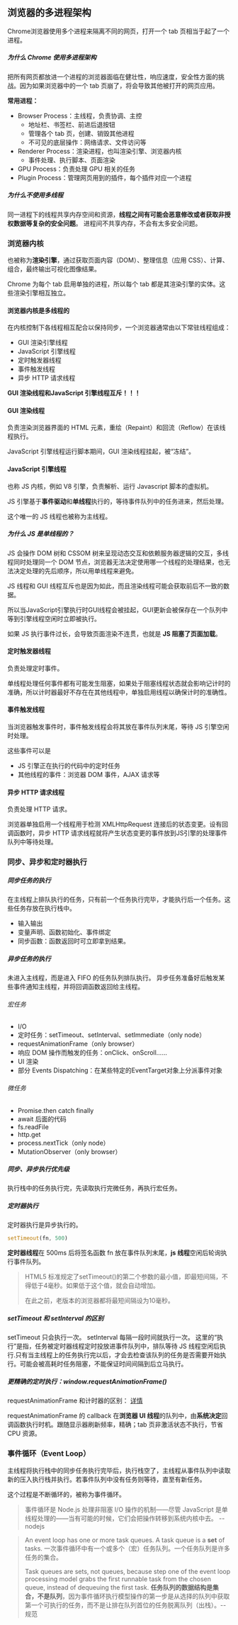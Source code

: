 ## 浏览器的多进程架构

Chrome浏览器使用多个进程来隔离不同的网页，打开一个 tab 页相当于起了一个进程。

##### 为什么 Chrome 使用多进程架构

把所有网页都放进一个进程的浏览器面临在健壮性，响应速度，安全性方面的挑战。因为如果浏览器中的一个 tab 页崩了，将会导致其他被打开的网页应用。

**常用进程：**

- Browser Process：主线程，负责协调、主控
    - 地址栏、书签栏、前进后退按钮
    - 管理各个 tab 页，创建、销毁其他进程
    - 不可见的底层操作：网络请求、文件访问等
- Renderer Process：渲染进程，也叫渲染引擎、浏览器内核
    - 事件处理、执行脚本、页面渲染
- GPU Process：负责处理 GPU 相关的任务
- Plugin Process：管理网页用到的插件，每个插件对应一个进程

##### 为什么不使用多线程

同一进程下的线程共享内存空间和资源，**线程之间有可能会恶意修改或者获取非授权数据等复杂的安全问题**。
进程间不共享内存，不会有太多安全问题。

### 浏览器内核

也被称为**渲染引擎**，通过获取页面内容（DOM）、整理信息（应用 CSS）、计算、组合，最终输出可视化图像结果。

Chrome 为每个 tab 启用单独的进程，所以每个 tab 都是其渲染引擎的实体。这些渲染引擎相互独立。

#### 浏览器内核是多线程的

在内核控制下各线程相互配合以保持同步，一个浏览器通常由以下常驻线程组成：

- GUI 渲染引擎线程
- JavaScript 引擎线程
- 定时触发器线程
- 事件触发线程
- 异步 HTTP 请求线程

**GUI 渲染线程和JavaScript 引擎线程互斥！！！**

#### GUI 渲染线程

负责渲染浏览器界面的 HTML 元素，重绘（Repaint）和回流（Reflow）在该线程执行。

JavaScript 引擎线程运行脚本期间，GUI 渲染线程挂起，被“冻结”。

#### JavaScript 引擎线程

也称 JS 内核，例如 V8 引擎，负责解析、运行 Javascript 脚本的虚拟机。

JS 引擎基于**事件驱动**和**单线程**执行的，等待事件队列中的任务进来，然后处理。

这个唯一的 JS 线程也被称为主线程。

##### 为什么 JS 是单线程的？

JS 会操作 DOM 树和 CSSOM 树来呈现动态交互和依赖服务器逻辑的交互，多线程同时处理同一个 DOM 节点，浏览器无法决定使用哪一个线程的处理结果，也无法决定处理的先后顺序，所以用单线程来避免。

JS 线程和 GUI 线程互斥也是因为如此，而且渲染线程可能会获取前后不一致的数据。

所以当JavaScript引擎执行时GUI线程会被挂起，GUI更新会被保存在一个队列中等到引擎线程空闲时立即被执行。

如果 JS 执行事件过长，会导致页面渲染不连贯，也就是 **JS 阻塞了页面加载**。

#### 定时触发器线程

负责处理定时事件。

单线程处理任何事件都有可能发生阻塞，如果处于阻塞线程状态就会影响记计时的准确，所以计时器最好不存在在其他线程中，单独启用线程以确保计时的准确性。

#### 事件触发线程

当浏览器触发事件时，事件触发线程会将其放在事件队列末尾，等待 JS 引擎空闲时处理。

这些事件可以是
- JS 引擎正在执行的代码中的定时任务
- 其他线程的事件：浏览器 DOM 事件，AJAX 请求等

#### 异步 HTTP 请求线程

负责处理 HTTP 请求。

浏览器单独启用一个线程用于检测 XMLHttpRequest 连接后的状态变更。设有回调函数时，异步 HTTP 请求线程就将产生状态变更的事件放到JS引擎的处理事件队列中等待处理。

### 同步、异步和定时器执行

##### 同步任务的执行

在主线程上排队执行的任务，只有前一个任务执行完毕，才能执行后一个任务。这些任务存放在执行栈中。

- 输入输出
- 变量声明、函数初始化、事件绑定
- 同步函数：函数返回时可立即拿到结果。

##### 异步任务的执行

未进入主线程，而是进入 FIFO 的任务队列排队执行。
异步任务准备好后触发某些事件通知主线程，并将回调函数返回给主线程。

###### 宏任务

- I/O
- 定时任务：setTimeout、setInterval、setImmediate（only node）
- requestAnimationFrame（only browser）
- 响应 DOM 操作而触发的任务：onClick、onScroll……
- UI 渲染
- 部分 Events Dispatching：在某些特定的EventTarget对象上分派事件对象

###### 微任务
- Promise.then catch finally
- await 后面的代码
- fs.readFile
- http.get
- process.nextTick（only node）
- MutationObserver（only browser）

##### 同步、异步执行优先级

执行栈中的任务执行完，先读取执行完微任务，再执行宏任务。

##### 定时器执行
定时器执行是异步执行的。

```js
setTimeout(fn, 500) 
```

**定时器线程**在 500ms 后将签名函数 fn 放在事件队列末尾，**js 线程**空闲后轮询执行事件队列。

> HTML5 标准规定了setTimeout()的第二个参数的最小值，即最短间隔，不得低于4毫秒。如果低于这个值，就会自动增加。
> 
> 在此之前，老版本的浏览器都将最短间隔设为10毫秒。

##### setTimeout 和 setInterval 的区别

setTimeout 只会执行一次。
setInterval 每隔一段时间就执行一次。
这里的“执行”是指，任务被定时器线程定时投放进事件队列中，排队等待 JS 线程空闲后执行.只有当主线程上的任务执行完以后，才会去检查该队列的任务是否需要开始执行。可能会被高耗时任务阻塞，不能保证时间间隔到后立马执行。

##### 更精确的定时执行：window.requestAnimationFrame()

requestAnimationFrame 和计时器的区别：
[详情](https://flaviocopes.com/requestanimationframe/)

requestAnimationFrame 的 callback 在**浏览器 UI 线程**的队列中，由**系统决定**回调函数执行时机。跟随显示器刷新频率，精确；tab 页非激活状态不执行，节省 CPU 资源。



### 事件循环（Event Loop）

主线程将执行栈中的同步任务执行完毕后，执行栈空了，主线程从事件队列中读取新的压入执行栈并执行。若事件队列中没有任务则等待，直至有新任务。

这个过程是不断循环的，被称为事件循环。

> 事件循环是 Node.js 处理非阻塞 I/O 操作的机制——尽管 JavaScript 是单线程处理的——当有可能的时候，它们会把操作转移到系统内核中去。 -- nodejs

> An event loop has one or more task queues. A task queue is a **set** of tasks.
> 一次事件循环中有一个或多个（宏）任务队列。一个任务队列是许多任务的集合。
>
> Task queues are sets, not queues, because step one of the event loop processing model grabs the first runnable task from the chosen queue, instead of dequeuing the first task.
> **任务队列的数据结构是集合，不是队列**，因为事件循环执行模型操作的第一步是从选择的队列中获取第一个可执行的任务，而不是让排在队列首位的任务脱离队列（出栈）。-- 规范







